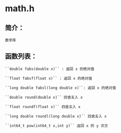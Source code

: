 # math.h

## 简介：

    数学库

## 函数列表：

    ``double fabs(double x)`` : 返回 x 的绝对值
    
    ``float fabsf(float x)`` : 返回 x 的绝对值

    ``long double fabsl(long double x)``: 返回 x 的绝对值

    ``double round(double x)`` 四舍五入 x

    ``float roundf(float x)`` 四舍五入 x

    ``long double roundl(long double x)`` 四舍五入 x

    ``int64_t pow(int64_t x,int y)`` 返回 x 的 y 次方 
